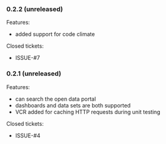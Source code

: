 ### 0.2.2 (unreleased)

Features:
  
  - added support for code climate

Closed tickets:

  - ISSUE-#7

### 0.2.1 (unreleased)

Features:
  
  - can search the open data portal
  - dashboards and data sets are both supported
  - VCR added for caching HTTP requests during unit testing

Closed tickets:

  - ISSUE-#4
